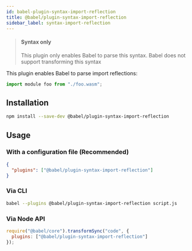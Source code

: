 ```yaml
---
id: babel-plugin-syntax-import-reflection
title: @babel/plugin-syntax-import-reflection
sidebar_label: syntax-import-reflection
---
```


> #### Syntax only
>
> This plugin only enables Babel to parse this syntax. Babel does not support transforming this syntax

This plugin enables Babel to parse import reflections:

```js
import module foo from "./foo.wasm";
```

## Installation

```sh
npm install --save-dev @babel/plugin-syntax-import-reflection
```

## Usage

### With a configuration file (Recommended)

```json
{
  "plugins": ["@babel/plugin-syntax-import-reflection"]
}
```

### Via CLI

```sh
babel --plugins @babel/plugin-syntax-import-reflection script.js
```

### Via Node API

```javascript
require("@babel/core").transformSync("code", {
  plugins: ["@babel/plugin-syntax-import-reflection"]
});
```

